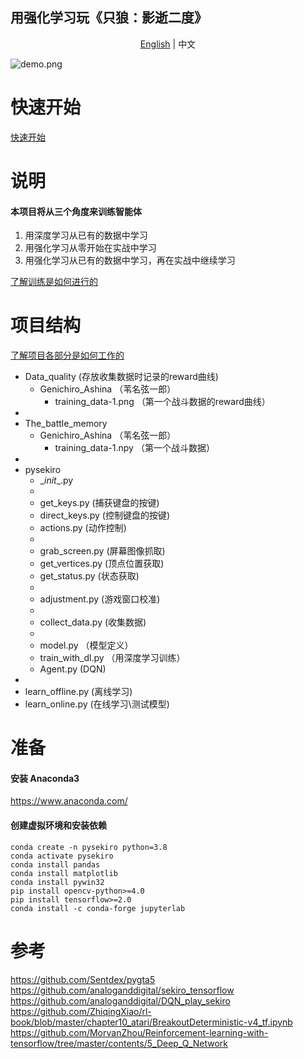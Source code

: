 ## 用强化学习玩《只狼：影逝二度》

<p align="center">
    <a href="https://github.com/ricagj/pysekiro_with_RL/blob/main/README_EN.md">English</a>
    | 
    <a>中文</a>
</p>

![demo.png](https://github.com/ricagj/pysekiro_with_RL/blob/main/imgs/demo.png?raw=true)

# 快速开始

[快速开始](https://nbviewer.jupyter.org/github/ricagj/pysekiro_with_RL/blob/main/Quick_start.ipynb)  

# 说明

#### 本项目将从三个角度来训练**智能体**

1. 用深度学习从已有的数据中学习
2. 用强化学习从零开始在实战中学习
3. 用强化学习从已有的数据中学习，再在实战中继续学习

[了解训练是如何进行的](https://nbviewer.jupyter.org/github/ricagj/pysekiro_with_RL/blob/main/How_is_it_trained.ipynb)  

# 项目结构

[了解项目各部分是如何工作的](https://nbviewer.jupyter.org/github/ricagj/pysekiro_with_RL/blob/main/How_it_works.ipynb)  

- Data_quality (存放收集数据时记录的reward曲线)
    - Genichiro_Ashina （苇名弦一郎）
        - training_data-1.png （第一个战斗数据的reward曲线）
- 
- The_battle_memory
    - Genichiro_Ashina （苇名弦一郎）
        - training_data-1.npy （第一个战斗数据）
- 
- pysekiro
    - \__init__.py
    - 
    - get_keys.py (捕获键盘的按键)
    - direct_keys.py (控制键盘的按键)
    - actions.py (动作控制)
    - 
    - grab_screen.py (屏幕图像抓取)
    - get_vertices.py (顶点位置获取)
    - get_status.py (状态获取)
    - 
    - adjustment.py (游戏窗口校准)
    - 
    - collect_data.py (收集数据)
    - 
    - model.py （模型定义）
    - train_with_dl.py （用深度学习训练）
    - Agent.py (DQN)
- 
- learn_offline.py (离线学习)
- learn_online.py (在线学习\测试模型)

# 准备

#### 安装 Anaconda3

https://www.anaconda.com/  

#### 创建虚拟环境和安装依赖

~~~shell
conda create -n pysekiro python=3.8
conda activate pysekiro
conda install pandas
conda install matplotlib
conda install pywin32
pip install opencv-python>=4.0
pip install tensorflow>=2.0
conda install -c conda-forge jupyterlab
~~~

# 参考
https://github.com/Sentdex/pygta5  
https://github.com/analoganddigital/sekiro_tensorflow  
https://github.com/analoganddigital/DQN_play_sekiro  
https://github.com/ZhiqingXiao/rl-book/blob/master/chapter10_atari/BreakoutDeterministic-v4_tf.ipynb  
https://github.com/MorvanZhou/Reinforcement-learning-with-tensorflow/tree/master/contents/5_Deep_Q_Network  
